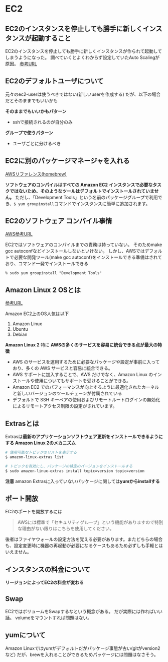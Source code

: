 # EC2

## EC2のインスタンスを停止しても勝手に新しくインスタンスが起動すること

EC2のインスタンスを停止しても勝手に新しくインスタンスが作られて起動してしまうようになった。 調べていくとよくわからず設定していたAuto Scalingが原因。
[参考URL](https://www.suzu6.net/posts/169-ec2-zombie/)

## EC2のデフォルトユーザについて

元々のec2-userは使うべきではない(新しいuserを作成する)
だが、以下の場合だとそのままでもいいかも

**そのままでもいいかもパターン**
- sshで接続されるのが自分のみ

**グループで使うパターン**
- ユーザごとに分けるべき

## EC2に別のパッケージマネージャを入れる

[AWSリファレンス(homebrew)](https://docs.aws.amazon.com/ja_jp/serverless-application-model/latest/developerguide/sam-cli-install-linux-alt.html)

**ソフトウェアのコンパイルはすべての Amazon EC2 インスタンスで必要なタスクではないため、そのようなツールはデフォルトでインストールされていません。**
ただし、「Development Tools」という名前のパッケージグループで利用でき、`$ yum groupinstall`コマンドでインスタンスに簡単に追加されます。


## EC2のソフトウェア コンパイル事情

[AWS参考URL](https://docs.aws.amazon.com/ja_jp/AWSEC2/latest/UserGuide/compile-software.html)

EC2ではソフトウェアのコンパイルまでの責務は持っていない。
そのためmake gcc autoconfなどインストールしないといけない。
しかし、AWSではデフォルトで必要な開発ツール(make gcc autoconf)をインストールできる準備はされており、コマンド一発でインストールできる

`% sudo yum groupinstall "Development Tools"`


## Amazon Linux 2 OSとは

[参考URL](https://www.acrovision.jp/service/aws/?p=609)

Amazon EC2上のOS人気は以下

1. Amazon Linux
2. Ubuntu
3. Debian

**Amazon Linux 2**
特に **AWSの多くのサービスを容易に統合できる点が最大の特徴**

- AWS のサービスを運用するために必要なパッケージや設定が事前に入っており、多くの AWS サービスと容易に統合できる。
- AWS サポートに加入することで、AWS だけでなく、Amazon Linux のインストールや使用についてもサポートを受けることができる。
- Amazon EC2 でのパフォーマンスが向上するように最適化されたカーネルと新しいバージョンのツールチェーンが付属されている
- デフォルトで SSH キーペアの使用およびリモートルートログインの無効化によるリモートアクセス制限の設定がされています。


## Extrasとは

Extrasは**最新のアプリケーションソフトウェア更新をインストールできるようにする Amazon Linux 2のメカニズム**

```sh
# 使用可能なトピックのリストを表示する
$ amazon-linux-extras list

# トピックを有効にし、パッケージの特定のバージョンをインストールする
$ sudo amazon-linux-extras install topic=version topic=version
```

**注意**
amazon Extrasに入っていないパッケージに関しては**yumからinstallする**

## ポート開放

EC2のポートを開放するには
>AWSには標準で「セキュリティグループ」という機能がありますので特別な理由がない限りはこちらを使用してください。

後者はファイヤウォールの設定方法を覚える必要があります。またどちらの場合も、設定変更時に機器の再起動が必要になるケースもあるため必ずしも手軽とはいえません。


## インスタンスの料金について

**リージョンによってEC2の料金が変わる**

## Swap

EC2ではボリュームをSwapするなという概念がある。
だが実際には作ればいい話。
volumeをマウントすれば問題はない。

## yumについて

Amazon Linuxではyumがデフォルトだがパッケージ事態が古い(gitがversion2など)
だが、brewを入れることができるためパッケージには問題はなさそう。


